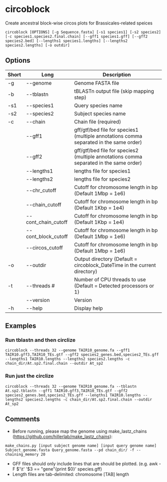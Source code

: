 # circoblock
Create ancestral block-wise circos plots for Brassicales-related speices

```
circoblock [OPTIONS] [-g Sequence.fasta] [-s1 species1] [-s2 species2] [-c species1.species2.final.chain] [--gff1 species1.gff] [--gff2 species2.bed] [--lengths1 species1.lengths] [--lengths2 species2.lengths] [-o outdir]
```

## Options
| Short     | Long      | Description     |
| ------------- | ------------- | -------- |
| -g         | --genome         | Genome FASTA file  |
| -b          | --tblastn         | tBLASTn output file (skip mapping step)  |
| -s1          | --species1         | Query species name  |
| -s2          | --species2         | Subject species name  |
| -c          | --chain         | Chain file (required)  |
|          | --gff1         | gff/gtf/bed file for species1 (multiple annotations comma separated in the same order)  |
|          | --gff2         | gff/gtf/bed file for species2 (multiple annotations comma separated in the same order)  |
|          | --lengths1         | lengths file for species1  |
|          | --lengths2         | lengths file for species2  |
|          | --chr_cutoff         | Cutoff for chromosome length in bp (Default 1Mbp = 1e6)  |
|          | --chain_cutoff         | Cutoff for chromosome length in bp (Default 1Kbp = 1e4)  |
|          | --cont_chain_cutoff         | Cutoff for chromosome length in bp (Default 1Kbp = 1e4)  |
|          | --cont_block_cutoff         | Cutoff for chromosome length in bp (Default 1Mbp = 1e6)  |
|          | --circos_cutoff         | Cutoff for chromosome length in bp (Default 1Mbp = 1e6)  |
| -o          | --outdir         | Output directory (Default = circoblock_DateTime in the current directory)  |
| -t           | --threads #        | Number of CPU threads to use (Default = Detected processors or 1)  |
|          | --version         | Version  |
| -h           | --help       | Display help  |


## Examples

### Run tblastn and then circlize
```
circoblock --threads 32 --genome TAIR10_genome.fa --gff1 TAIR10.gff3,TAIR10_TEs.gtf --gff2 species2_genes.bed,species2_TEs.gff --lengths1 TAIR10.lengths --lengths2 species2.lengths -c chain_dir/At.sp2.final.chain --outdir At_sp2
```

### Run just the circlize
```
circoblock --threads 32 --genome TAIR10_genome.fa --tblastn At.sp2.tblastn --gff1 TAIR10.gff3,TAIR10_TEs.gtf --gff2 species2_genes.bed,species2_TEs.gff --lengths1 TAIR10.lengths --lengths2 species2.lengths -c chain_dir/At.sp2.final.chain --outdir At_sp2
```


## Comments
- Before running, please map the genome using make_lastz_chains (https://github.com/hillerlab/make_lastz_chains):
```
make_chains.py [input subject genome name] [input query genome name] Subject_genome.fasta Query_genome.fasta --pd chain_dir/ -f --chaining_memory 20
```
- GFF files should only include lines that are should be plotted. (e.g. awk -F $'\t' '$3 == "gene"{print $0}' species.gff) 
- Length files are tab-delimited: chromosome [TAB] length

